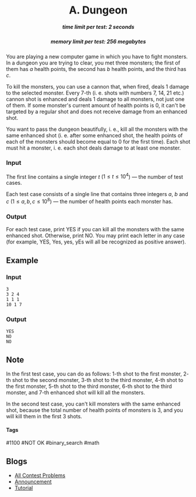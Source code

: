 <h1 style='text-align: center;'> A. Dungeon</h1>

<h5 style='text-align: center;'>time limit per test: 2 seconds</h5>
<h5 style='text-align: center;'>memory limit per test: 256 megabytes</h5>

You are playing a new computer game in which you have to fight monsters. In a dungeon you are trying to clear, you met three monsters; the first of them has $a$ health points, the second has $b$ health points, and the third has $c$.

To kill the monsters, you can use a cannon that, when fired, deals $1$ damage to the selected monster. Every $7$-th (i. e. shots with numbers $7$, $14$, $21$ etc.) cannon shot is enhanced and deals $1$ damage to all monsters, not just one of them. If some monster's current amount of health points is $0$, it can't be targeted by a regular shot and does not receive damage from an enhanced shot.

You want to pass the dungeon beautifully, i. e., kill all the monsters with the same enhanced shot (i. e. after some enhanced shot, the health points of each of the monsters should become equal to $0$ for the first time). Each shot must hit a monster, i. e. each shot deals damage to at least one monster.

### Input

The first line contains a single integer $t$ ($1 \le t \le 10^4$) — the number of test cases.

Each test case consists of a single line that contains three integers $a$, $b$ and $c$ ($1 \le a, b, c \le 10^8$) — the number of health points each monster has.

### Output

For each test case, print YES if you can kill all the monsters with the same enhanced shot. Otherwise, print NO. You may print each letter in any case (for example, YES, Yes, yes, yEs will all be recognized as positive answer).

## Example

### Input


```text
3
3 2 4
1 1 1
10 1 7
```
### Output


```text
YES
NO
NO
```
## Note

In the first test case, you can do as follows: $1$-th shot to the first monster, $2$-th shot to the second monster, $3$-th shot to the third monster, $4$-th shot to the first monster, $5$-th shot to the third monster, $6$-th shot to the third monster, and $7$-th enhanced shot will kill all the monsters.

In the second test case, you can't kill monsters with the same enhanced shot, because the total number of health points of monsters is $3$, and you will kill them in the first 3 shots.



#### Tags 

#1100 #NOT OK #binary_search #math 

## Blogs
- [All Contest Problems](../Educational_Codeforces_Round_100_(Rated_for_Div._2).md)
- [Announcement](../blogs/Announcement.md)
- [Tutorial](../blogs/Tutorial.md)
